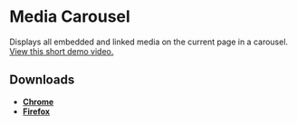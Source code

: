 # Media Carousel

Displays all embedded and linked media on the current page in a carousel. [View this short demo video.](https://streamable.com/89j2y)

## Downloads

 - [**Chrome**](https://chrome.google.com/webstore/detail/media-carousel/lianhpbcenefikhbnkbdgjfghpgdfffn) 
 - [**Firefox**](https://addons.mozilla.org/addon/media-carousel/)
